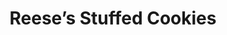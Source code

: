 ---
layout: recipe
title: "Reese’s Stuffed Cookies"
image: REESES-STUFFED-COOKIES.jpg
imagecredit: https://www.pamperedchef.com/recipe/Desserts/Classic+Spritz+Cookies+Recipe+%26+Tips/87807
tag: Dessert
preptime: PT20m
cooktime: PT14m

ingredients:
- 1 cup unsalted butter softened (226g)
- ⅓ cup creamy peanut butter (90g) I have NOT tried this with natural peanut butter
- ¾ cup sugar (150g)
- cup brown sugar tightly packed (150g)
- 2 large eggs
- 1 teaspoon vanilla extract
- 3 cups all-purpose flour (380g)
- 2 teaspoons cornstarch (cornflour in the UK)
- 1 teaspoon baking powder
- 1 teaspoon baking soda
- ¾ teaspoon salt
- 2 cups chocolate chips I use half regular chocolate chips and half mini (semisweet), but you can do any combination. (340g)
- 16 Reese’s Peanut Butter Cups standard size

directions:
- Place your Reese’s Cups in the freezer so that they will harden and be easy to stuff in the cookie dough.
- In the bowl of a stand mixer (or in large bowl using electrical mixer), cream together butter, peanut butter, and sugars until light and fluffy.  Scrape sides of bowl.
- Add eggs and vanilla extract. Beat until well-combined (again, pause to scrape down the sides of bowl, as needed).
- In a separate bowl, whisk together flour, cornstarch, baking powder, baking soda, and salt.
- Gradually add flour mixture to batter while stirring on low speed until completely combined.
- Stir in chocolate chips.
- Place dough in refrigerator to chill 15-30 minutes (if dough is too sticky at 15 minutes, allow it to chill longer, it should be soft and pliable, but not messy).
- Remove chilled dough from fridge and Reese’s cups from freezer.  Remove peanut butter cups from their wrappers.
- Scoop dough by heaping 1 ½ Tbs-sized spoonful and press peanut butter cup sideways into the center.  Scoop more dough, as needed, and form around peanut butter cup until it is completely concealed.
- Roll into round ball and place on a wax-paper lined plate or tray. Return cookie dough balls to refrigerator for 15 minutes.
- Preheat oven to 375F (190C) and line cookie sheets with parchment paper.
- Place cookie dough balls at least 2″ apart on cookie sheet and bake on 375 (190C) for 14 minutes, or until edges are just beginning to turn golden brown.
- Allow cookies to cool completely on cookie sheet (they will be very fragile when hot) before serving.  Enjoy!
---
